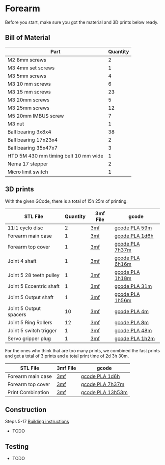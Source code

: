 # Forearm

Before you start, make sure you got the material and 3D prints below ready.

## Bill of Material

| Part | Quantity |
| ---- | -------- |
| M2 8mm screws | 2 |
| M3 4mm set screws | 1 |
| M3 5mm screws | 4 |
| M3 10 mm screws | 6 |
| M3 15 mm screws | 23 |
| M3 20mm screws | 5 |
| M3 25mm screws | 12 |
| M5 20mm IMBUS screw | 7 |
| M3 nut | 1 |
| Ball bearing 3x8x4 | 38 |
| Ball bearing 17x23x4 | 2 |
| Ball bearing 35x47x7 | 3 |
| HTD 5M 430 mm timing belt 10 mm wide | 1 |
| Nema 17 stepper | 2 |
| Micro limit switch | 1 |

## 3D prints

With the given GCode, there is a total of 15h 25m of printing.

| STL File | Quantity | 3mf File | gcode |
| -------- | -------- | -------- | ----- |
| 11:1 cyclo disc | 2 | [3mf](../STL/b_Forearm/11_1%20cyclo%20disc.3mf) | [gcode PLA 59m](../STL/b_Forearm/11_1%20cyclo%20disc_0.2mm_PLA_MK3S_59m.gcode) |
| Forearm main case | 1 | [3mf](../STL/b_Forearm/Forearm%20main%20case.3mf) | [gcode PLA 1d6h](../STL/b_Forearm/Forearm%20main%20case_0.2mm_PLA_MK3S_1d6h0m.gcode) |
| Forearm top cover | 1 | [3mf](../STL/b_Forearm/Forearm%20top%20cover.3mf) | [gcode PLA 7h37m](../STL/b_Forearm/Forearm%20top%20cover_0.2mm_PLA_MK3S_7h37m.gcode) |
| Joint 4 shaft | 1 | [3mf](../STL/b_Forearm/Joint%204%20shaft.3mf) | [gcode PLA 6h16m](../STL/b_Forearm/Joint%204%20shaft_0.2mm_PLA_MK3S_6h16m.gcode) |
| Joint 5 28 teeth pulley | 1 | [3mf](../STL/b_Forearm/Joint%205%2028%20teeth%20pulley.3mf) | [gcode PLA 1h18m](../STL/b_Forearm/Joint%205%2028%20teeth%20pulley_0.2mm_PLA_MK3S_1h18m.gcode) |
| Joint 5 Eccentric shaft | 1 | [3mf](../STL/b_Forearm/Joint%205%20Eccentric%20shaft.3mf) | [gcode PLA 31m](../STL/b_Forearm/Joint%205%20Eccentric%20shaft_0.2mm_PLA_MK3S_31m.gcode) |
| Joint 5 Output shaft | 1 | [3mf](../STL/b_Forearm/Joint%205%20Output%20shaft.3mf) | [gcode PLA 1h56m](../STL/b_Forearm/Joint%205%20Output%20shaft_0.2mm_PLA_MK3S_1h56m.gcode) |
| Joint 5 Output spacers | 10 | [3mf](../STL/b_Forearm/Joint%205%20Output%20spacers.3mf) | [gcode PLA 4m](../STL/b_Forearm/Joint%205%20Output%20spacers_0.2mm_PLA_MK3S_4m.gcode) |
| Joint 5 Ring Rollers | 12 | [3mf](../STL/b_Forearm/Joint%205%20ring%20rollers.3mf) | [gcode PLA 8m](../STL/b_Forearm/Joint%205%20ring%20rollers_0.2mm_PLA_MK3S_8m.gcode) |
| Joint 5 switch trigger | 1 | [3mf](../STL/b_Forearm/Joint%205%20switch%20trigger.3mf) | [gcode PLA 48m](../STL/b_Forearm/Joint%205%20switch%20trigger_0.2mm_PLA_MK3S_48m.gcode) |
| Servo gripper plug | 1 | [3mf](../STL/b_Forearm/Servo_gripper_plug.3mf) | [gcode PLA 1h2m](../STL/b_Forearm/Servo_gripper_plug_0.2mm_PLA_MK3S_1h2m.gcode) |

For the ones who think that are too many prints, we combined the fast prints and get a total of 3 prints and a total print time of 2d 3h 30m.

| STL File | 3mf File | gcode |
| -------- | -------- | ----- |
| Forearm main case | [3mf](../STL/b_Forearm/Forearm%20main%20case.3mf) | [gcode PLA 1d6h](../STL/b_Forearm/Forearm%20main%20case_0.2mm_PLA_MK3S_1d6h0m.gcode) |
| Forearm top cover | [3mf](../STL/b_Forearm/Forearm%20top%20cover.3mf) | [gcode PLA 7h37m](../STL/b_Forearm/Forearm%20top%20cover_0.2mm_PLA_MK3S_7h37m.gcode) |
| Print Combination | [3mf](../STL/b_Forearm/Print%20Combination.3mf) | [gcode PLA 13h53m](../STL/b_Forearm/Print%20Combination_0.2mm_PLA_MK3S_13h53m.gcode) |

## Construction

Steps 5-17
[Building instructions](../Original/Assembly%20instructions%203.1.pdf)
- TODO

## Testing

- TODO